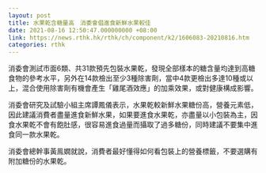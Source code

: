 ```yaml
---
layout: post
title: 水果乾含糖量高　消委會倡進食新鮮水果較佳
date: 2021-08-16 12:50:47.000000000 +08:00
link: https://news.rthk.hk/rthk/ch/component/k2/1606083-20210816.htm
categories: rthk
---
```


消委會測試市面6類、共31款預先包裝水果乾，發現全部樣本的糖含量均達到高糖食物的參考水平，另外在14款檢出至少3種除害劑，當中4款更檢出多達10種或以上，混合使用除害劑有機會產生「雞尾酒效應」的加乘效果，或對健康構成影響。

消委會研究及試驗小組主席譚鳳儀表示，水果乾較新鮮水果糖份高，營養元素低，因此建議消費者盡量進食新鮮水果，如果要進食水果乾，亦盡量以小包裝為主，因食水果乾不會有飽肚感，很容易進食過量而攝取了過多糖份，同時建議不要集中進食同一款水果乾。

消委會總幹事黃鳯嫺就說，消費者最好懂得如何看包裝上的營養標籤，不要選購有附加糖份的水果乾。
